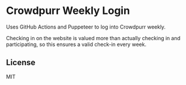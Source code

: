 # Crowdpurr Weekly Login

Uses GitHub Actions and Puppeteer to log into Crowdpurr weekly.

Checking in on the website is valued more than actually checking in and
participating, so this ensures a valid check-in every week.

## License

MIT
